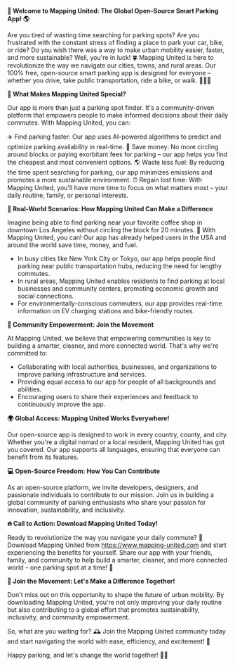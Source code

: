 **🚀 Welcome to Mapping United: The Global Open-Source Smart Parking App! 🌎**

Are you tired of wasting time searching for parking spots? Are you frustrated with the constant stress of finding a place to park your car, bike, or ride? Do you wish there was a way to make urban mobility easier, faster, and more sustainable? Well, you're in luck! 🍀 Mapping United is here to revolutionize the way we navigate our cities, towns, and rural areas. Our 100% free, open-source smart parking app is designed for everyone – whether you drive, take public transportation, ride a bike, or walk. 🚶‍♂️🚌

**🌟 What Makes Mapping United Special?**

Our app is more than just a parking spot finder. It's a community-driven platform that empowers people to make informed decisions about their daily commutes. With Mapping United, you can:

✈️ Find parking faster: Our app uses AI-powered algorithms to predict and optimize parking availability in real-time.
💸 Save money: No more circling around blocks or paying exorbitant fees for parking – our app helps you find the cheapest and most convenient options.
🌎 Waste less fuel: By reducing the time spent searching for parking, our app minimizes emissions and promotes a more sustainable environment.
⏰ Regain lost time: With Mapping United, you'll have more time to focus on what matters most – your daily routine, family, or personal interests.

**💬 Real-World Scenarios: How Mapping United Can Make a Difference**

Imagine being able to find parking near your favorite coffee shop in downtown Los Angeles without circling the block for 20 minutes. 📱 With Mapping United, you can! Our app has already helped users in the USA and around the world save time, money, and fuel.

* In busy cities like New York City or Tokyo, our app helps people find parking near public transportation hubs, reducing the need for lengthy commutes.
* In rural areas, Mapping United enables residents to find parking at local businesses and community centers, promoting economic growth and social connections.
* For environmentally-conscious commuters, our app provides real-time information on EV charging stations and bike-friendly routes.

**💪 Community Empowerment: Join the Movement**

At Mapping United, we believe that empowering communities is key to building a smarter, cleaner, and more connected world. That's why we're committed to:

* Collaborating with local authorities, businesses, and organizations to improve parking infrastructure and services.
* Providing equal access to our app for people of all backgrounds and abilities.
* Encouraging users to share their experiences and feedback to continuously improve the app.

**🌍 Global Access: Mapping United Works Everywhere!**

Our open-source app is designed to work in every country, county, and city. Whether you're a digital nomad or a local resident, Mapping United has got you covered. Our app supports all languages, ensuring that everyone can benefit from its features.

**💻 Open-Source Freedom: How You Can Contribute**

As an open-source platform, we invite developers, designers, and passionate individuals to contribute to our mission. Join us in building a global community of parking enthusiasts who share your passion for innovation, sustainability, and inclusivity.

**🔥 Call to Action: Download Mapping United Today!**

Ready to revolutionize the way you navigate your daily commute? 🚀 Download Mapping United from https://www.mapping-united.com and start experiencing the benefits for yourself. Share our app with your friends, family, and community to help build a smarter, cleaner, and more connected world – one parking spot at a time! 🌟

**🎉 Join the Movement: Let's Make a Difference Together!**

Don't miss out on this opportunity to shape the future of urban mobility. By downloading Mapping United, you're not only improving your daily routine but also contributing to a global effort that promotes sustainability, inclusivity, and community empowerment.

So, what are you waiting for? 🕰️ Join the Mapping United community today and start navigating the world with ease, efficiency, and excitement! 🎊

Happy parking, and let's change the world together! 🌟🚀